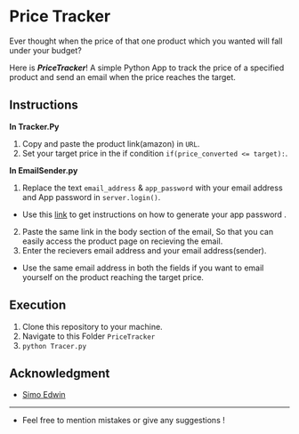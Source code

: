 # Price Tracker

Ever thought when the price of that one product which you wanted will fall under your budget? 

Here is ***PriceTracker***! A simple Python App to track the price of a specified product and send an email when the price reaches the target. 

## Instructions
**In Tracker.Py**
1. Copy and paste the product link(amazon) in `URL`.
2. Set your target price in the if condition `if(price_converted <= target):`.

**In EmailSender.py**
1. Replace the text `email_address` & `app_password` with your email address and App password in `server.login()`. 
- Use this [link](https://support.google.com/mail/answer/185833?hl=en-GB) to get instructions on how to generate your app password . 
2. Paste the same link in the body section of the email, So that you can easily access the product page on recieving the email.
3. Enter the recievers email address and your email address(sender).
- Use the same email address in both the fields if you want to email yourself on the product reaching the target price.

## Execution
1. Clone this repository to your machine.
2. Navigate to this Folder `PriceTracker`
3. `python Tracer.py`

## Acknowledgment
- [Simo Edwin](https://github.com/developedbyed/)

---
- Feel free to mention mistakes or give any suggestions !
